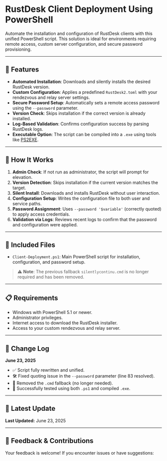 # RustDesk Client Deployment Using PowerShell

Automate the installation and configuration of RustDesk clients with this unified PowerShell script. This solution is ideal for environments requiring remote access, custom server configuration, and secure password provisioning.

---

## 🎯 Features

- **Automated Installation**: Downloads and silently installs the desired RustDesk version.
- **Custom Configuration**: Applies a predefined `RustDesk2.toml` with your rendezvous and relay server settings.
- **Secure Password Setup**: Automatically sets a remote access password using the `--password` parameter.
- **Version Check**: Skips installation if the correct version is already installed.
- **Log-Based Validation**: Confirms configuration success by parsing RustDesk logs.
- **Executable Option**: The script can be compiled into a `.exe` using tools like [PS2EXE](https://www.powershellgallery.com/packages/ps2exe).

---

## 🚀 How It Works

1. **Admin Check**: If not run as administrator, the script will prompt for elevation.
2. **Version Detection**: Skips installation if the current version matches the target.
3. **Silent Install**: Downloads and installs RustDesk without user interaction.
4. **Configuration Setup**: Writes the configuration file to both user and service paths.
5. **Password Assignment**: Uses `--password '$variable'` (correctly quoted) to apply access credentials.
6. **Validation via Logs**: Reviews recent logs to confirm that the password and configuration were applied.

---

## 📄 Included Files

- `Client-Deployment.ps1`: Main PowerShell script for installation, configuration, and password setup.

> ⚠️ **Note**: The previous fallback `silentlycontinu.cmd` is no longer required and has been removed.

---

## 📋 Requirements

- Windows with PowerShell 5.1 or newer.
- Administrator privileges.
- Internet access to download the RustDesk installer.
- Access to your custom rendezvous and relay server.

---

## 📜 Change Log

**June 23, 2025**
- ✅ Script fully rewritten and unified.
- 🛠️ Fixed quoting issue in the `--password` parameter (line 83 resolved).
- 🧹 Removed the `.cmd` fallback (no longer needed).
- 🧪 Successfully tested using both `.ps1` and compiled `.exe`.

---

## 📆 Latest Update

**Last Updated:** June 23, 2025

---

## 💬 Feedback & Contributions

Your feedback is welcome! If you encounter issues or have suggestions:
